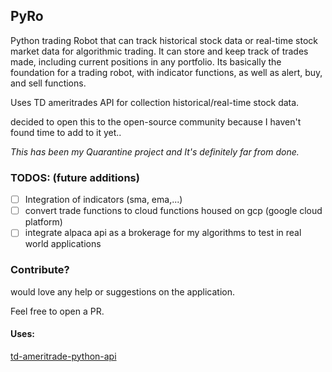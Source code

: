 ## PyRo

Python trading Robot that can track historical stock data or real-time stock market data for algorithmic trading. It can store and keep track of trades made, including
current positions in any portfolio. Its basically the foundation for a trading robot, with indicator functions, as well as alert, buy, and sell functions.

Uses TD ameritrades API for collection historical/real-time stock data.

decided to open this to the open-source community because I haven't found time to add to it yet..

_This has been my Quarantine project and It's definitely far from done._

### TODOS: (future additions)

- [ ] Integration of indicators (sma, ema,...)
- [ ] convert trade functions to cloud functions housed on gcp (google cloud platform)
- [ ] integrate alpaca api as a brokerage for my algorithms to test in real world applications

### Contribute?

would love any help or suggestions on the application.

Feel free to open a PR.

#### Uses:

[td-ameritrade-python-api](https://github.com/areed1192/td-ameritrade-python-api)

